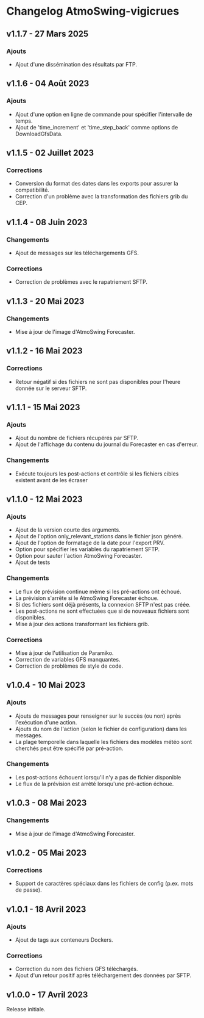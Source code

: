 # Changelog AtmoSwing-vigicrues


## v1.1.7 - 27 Mars 2025

### Ajouts

*   Ajout d'une dissémination des résultats par FTP.


## v1.1.6 - 04 Août 2023

### Ajouts

*   Ajout d'une option en ligne de commande pour spécifier l'intervalle de temps.
*   Ajout de 'time_increment' et 'time_step_back' comme options de DownloadGfsData.


## v1.1.5 - 02 Juillet 2023

### Corrections

*   Conversion du format des dates dans les exports pour assurer la compatibilité.
*   Correction d'un problème avec la transformation des fichiers grib du CEP.


## v1.1.4 - 08 Juin 2023

### Changements

*   Ajout de messages sur les téléchargements GFS.

### Corrections

*   Correction de problèmes avec le rapatriement SFTP.


## v1.1.3 - 20 Mai 2023

### Changements

*   Mise à jour de l'image d'AtmoSwing Forecaster.


## v1.1.2 - 16 Mai 2023

### Corrections

*   Retour négatif si des fichiers ne sont pas disponibles pour l'heure donnée sur le serveur SFTP.


## v1.1.1 - 15 Mai 2023

### Ajouts

*   Ajout du nombre de fichiers récupérés par SFTP.
*   Ajout de l'affichage du contenu du journal du Forecaster en cas d'erreur.

### Changements

*   Exécute toujours les post-actions et contrôle si les fichiers cibles existent avant
    de les écraser


## v1.1.0 - 12 Mai 2023

### Ajouts

*   Ajout de la version courte des arguments.
*   Ajout de l'option only_relevant_stations dans le fichier json généré.
*   Ajout de l'option de formatage de la date pour l'export PRV.
*   Option pour spécifier les variables du rapatriement SFTP.
*   Option pour sauter l'action AtmoSwing Forecaster.
*   Ajout de tests

### Changements

*   Le flux de prévision continue même si les pré-actions ont échoué.
*   La prévision s'arrête si le AtmoSwing Forecaster échoue.
*   Si des fichiers sont déjà présents, la connexion SFTP n'est pas créée.
*   Les post-actions ne sont effectuées que si de nouveaux fichiers sont disponibles.
*   Mise à jour des actions transformant les fichiers grib.

### Corrections

*   Mise à jour de l'utilisation de Paramiko.
*   Correction de variables GFS manquantes.
*   Correction de problèmes de style de code.


## v1.0.4 - 10 Mai 2023

### Ajouts

*   Ajouts de messages pour renseigner sur le succès (ou non) après l'exécution d'une action.
*   Ajouts du nom de l'action (selon le fichier de configuration) dans les messages.
*   La plage temporelle dans laquelle les fichiers des modèles météo sont cherchés peut être spécifié par pré-action.

### Changements

*   Les post-actions échouent lorsqu'il n'y a pas de fichier disponible
*   Le flux de la prévision est arrêté lorsqu'une pré-action échoue.


## v1.0.3 - 08 Mai 2023

### Changements

*   Mise à jour de l'image d'AtmoSwing Forecaster.


## v1.0.2 - 05 Mai 2023

### Corrections

*   Support de caractères spéciaux dans les fichiers de config (p.ex. mots de passe).


## v1.0.1 - 18 Avril 2023

### Ajouts

*   Ajout de tags aux conteneurs Dockers.

### Corrections

*   Correction du nom des fichiers GFS téléchargés.
*   Ajout d'un retour positif après téléchargement des données par SFTP.


## v1.0.0 - 17 Avril 2023

Release initiale.

